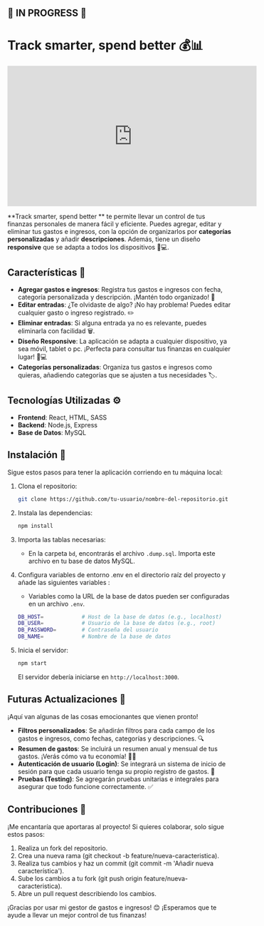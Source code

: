 ## 🚧 IN PROGRESS 🚧 

# Track smarter, spend better 💰📊

<iframe width="560" height="315" src="https://vimeo.com/1031260098" frameborder="0" allowfullscreen></iframe>

**Track smarter, spend better ** te permite llevar un control de tus finanzas personales de manera fácil y eficiente. Puedes agregar, editar y eliminar tus gastos e ingresos, con la opción de organizarlos por **categorías personalizadas** y añadir **descripciones**. Además, tiene un diseño **responsive** que se adapta a todos los dispositivos 📱💻.

## Características 🎉

- **Agregar gastos e ingresos**: Registra tus gastos e ingresos con fecha, categoría personalizada y descripción. ¡Mantén todo organizado! 📝
- **Editar entradas**: ¿Te olvidaste de algo? ¡No hay problema! Puedes editar cualquier gasto o ingreso registrado. ✏️
- **Eliminar entradas**: Si alguna entrada ya no es relevante, puedes eliminarla con facilidad 🗑️.
- **Diseño Responsive**: La aplicación se adapta a cualquier dispositivo, ya sea móvil, tablet o pc. ¡Perfecta para consultar tus finanzas en cualquier lugar! 📱💻
- **Categorías personalizadas**: Organiza tus gastos e ingresos como quieras, añadiendo categorías que se ajusten a tus necesidades 🏷️.

## Tecnologías Utilizadas ⚙️

- **Frontend**: React, HTML, SASS
- **Backend**: Node.js, Express
- **Base de Datos**: MySQL

## Instalación 🚀

Sigue estos pasos para tener la aplicación corriendo en tu máquina local:

1. Clona el repositorio:
   
    ```bash
    git clone https://github.com/tu-usuario/nombre-del-repositorio.git

2. Instala las dependencias:

    ```bash
    npm install

3. Importa las tablas necesarias:

   - En la carpeta `bd`, encontrarás el archivo `.dump.sql`. Importa este archivo en tu base de datos MySQL.

4. Configura variables de entorno .env en el directorio raíz del proyecto y añade las siguientes variables :

   - Variables como la URL de la base de datos pueden ser configuradas en un archivo `.env`.

    ```bash
    DB_HOST=            # Host de la base de datos (e.g., localhost)
    DB_USER=            # Usuario de la base de datos (e.g., root)
    DB_PASSWORD=        # Contraseña del usuario
    DB_NAME=            # Nombre de la base de datos
    ```
5. Inicia el servidor:

    ```bash
    npm start
    ```
    El servidor debería iniciarse en `http://localhost:3000`.

## Futuras Actualizaciones 🔮

¡Aquí van algunas de las cosas emocionantes que vienen pronto!

- **Filtros personalizados**: Se añadirán filtros para cada campo de los gastos e ingresos, como fechas, categorías y descripciones. 🔍
- **Resumen de gastos**: Se incluirá un resumen anual y mensual de tus gastos. ¡Verás cómo va tu economía! 📅💸
- **Autenticación de usuario (Login)**: Se integrará un sistema de inicio de sesión para que cada usuario tenga su propio registro de gastos. 🔐
- **Pruebas (Testing)**: Se agregarán pruebas unitarias e integrales para asegurar que todo funcione correctamente. ✅

## Contribuciones 🤝

¡Me encantaría que aportaras al proyecto! Si quieres colaborar, solo sigue estos pasos:

1. Realiza un fork del repositorio.
2. Crea una nueva rama (git checkout -b feature/nueva-caracteristica).
3. Realiza tus cambios y haz un commit (git commit -m 'Añadir nueva característica').
4. Sube los cambios a tu fork (git push origin feature/nueva-caracteristica).
5. Abre un pull request describiendo los cambios.


¡Gracias por usar mi gestor de gastos e ingresos! 😊 ¡Esperamos que te ayude a llevar un mejor control de tus finanzas!
